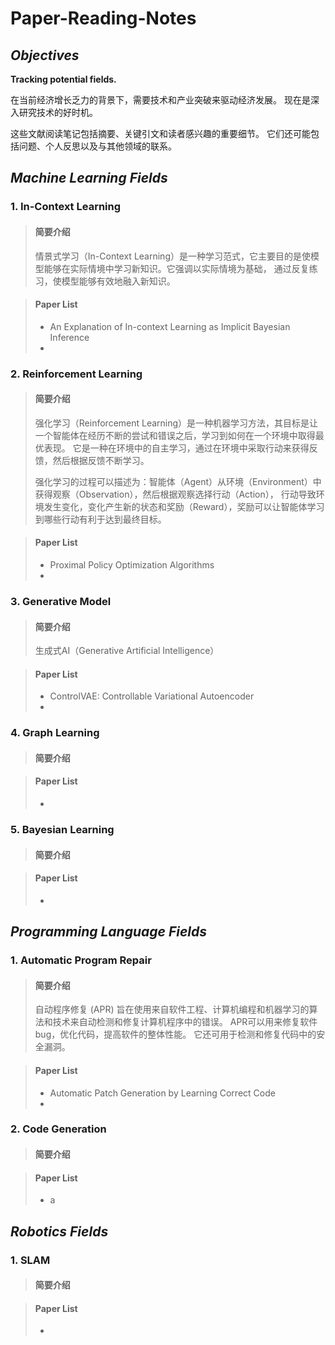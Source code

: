 # Paper-Reading-Notes

## *Objectives*

**Tracking potential fields.**

在当前经济增长乏力的背景下，需要技术和产业突破来驱动经济发展。 现在是深入研究技术的好时机。

这些文献阅读笔记包括摘要、关键引文和读者感兴趣的重要细节。 它们还可能包括问题、个人反思以及与其他领域的联系。

## *Machine Learning Fields*

### 1. In-Context Learning

> #### 简要介绍
> 情景式学习（In-Context Learning）是一种学习范式，它主要目的是使模型能够在实际情境中学习新知识。它强调以实际情境为基础，
> 通过反复练习，使模型能够有效地融入新知识。

> #### Paper List
> * An Explanation of In-context Learning as Implicit Bayesian Inference
> *

### 2. Reinforcement Learning

> #### 简要介绍
> 强化学习（Reinforcement Learning）是一种机器学习方法，其目标是让一个智能体在经历不断的尝试和错误之后，学习到如何在一个环境中取得最优表现。
> 它是一种在环境中的自主学习，通过在环境中采取行动来获得反馈，然后根据反馈不断学习。
> 
> 强化学习的过程可以描述为：智能体（Agent）从环境（Environment）中获得观察（Observation），然后根据观察选择行动（Action），
> 行动导致环境发生变化，变化产生新的状态和奖励（Reward），奖励可以让智能体学习到哪些行动有利于达到最终目标。


> #### Paper List
> * Proximal Policy Optimization Algorithms
> *


### 3. Generative Model

> #### 简要介绍
> 生成式AI（Generative Artificial Intelligence）

> #### Paper List
> * ControlVAE: Controllable Variational Autoencoder
> *


### 4. Graph Learning

> #### 简要介绍
> 

> #### Paper List
> * 


### 5. Bayesian Learning

> #### 简要介绍
> 

> #### Paper List
> * 

## *Programming Language Fields*

### 1. Automatic Program Repair

> #### 简要介绍
> 自动程序修复 (APR) 旨在使用来自软件工程、计算机编程和机器学习的算法和技术来自动检测和修复计算机程序中的错误。
> APR可以用来修复软件bug，优化代码，提高软件的整体性能。 它还可用于检测和修复代码中的安全漏洞。

> #### Paper List
> * Automatic Patch Generation by Learning Correct Code
> * 


### 2. Code Generation

> #### 简要介绍
> 

> #### Paper List
> * a



## *Robotics Fields*

### 1. SLAM

> #### 简要介绍
> 

> #### Paper List
> * 